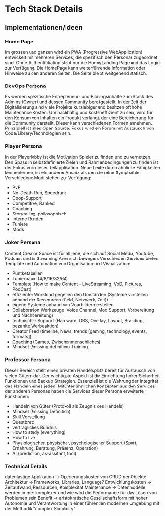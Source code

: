 # Tech Stack Details

## Implementationen/Ideen

### Home Page
Im grossen und ganzen wird ein PWA (Progressive WebApplication) entwickelt mit mehreren Services, die spezifisch den Personas zugeordnet sind. Ohne Authentifikation steht nur die Home/Landing Page und das Login zur Verfügung. Die HomePage kann weiterführende Information oder Hinweise zu den anderen Seiten. Die Seite bleibt weitgehend statisch.

### DevOps Persona

Es werden spezifische Entrepreneur- und Bildungsinhalte zum Stack des Admins (Owner) und dessen Community bereitgestellt. In der Zeit der Digitalisierung sind viele Projekte kurzlebiger und besitzen oft hohe Maintenance Kosten. Um nachhaltig und kosteneffizient zu sein, wird für den Konsum von Inhalten ein Produkt verlangt, der eine Bereicherung für die Community darstellt. Dieser kann verschiedenen Formen annehmen. Prinzipiell ist alles Open Source. Fokus wird ein Forum mit Austausch von Code/Library/Technologien sein.

### Player Persona

In der Playerlobby ist die Motivation Spieler zu finden und zu vernetzen. Den Spass in selbstdefinierte Zielen und Rahmenbedingungen zu finden ist der Fokus von dieser Teilapplikation. Neue Leute durch ähnliche Fähigkeiten kennenlernen, ist ein anderer Ansatz als den die reine Symphathie. Verschiedene Modi stehen zur Verfügung:
- PvP
- No-Death-Run, Speedruns
- Coop-Support
- Competitive, Ranked
- Coaching
- Storytelling, philosophisch
- Interne Runden
- Tuniere
- Mods

### Joker Persona

Content Creator Space ist für all jene, die sich auf Social Media, Youtube, Podcast und in Streaming Area sich bewegen. Verschieden Services bieten Template und Automation von Organisation und Visualization:
- Puntketabellen
- Tunierbaum (4/8/16/32/64)
- Template (How to make Content - LiveStreaming, VoD, Pictures, PodCast)
- effizienter Workload gegeben den Umständen (Systeme vorstellen anhand der Ressourcen (Geld, Netzwerk, Zeit))
- eigene Systeme anhand von Voarbildern erstellen
- Collaboration Werkzeuge (Voice Channel, Mod Support, Vorbereitung und Nachbereitung)
- technischer Support (Hardware, OBS, Overlay, Layout, Branding, bezahlte Werbeaktion)
- Creator Feed (timeline, News, trends [gaming, technology, events, formats])
- Coaching (Games, Zwischenmenschliches)
- Mindset (!missing definition) Training

### Professor Persona

Dieser Bereich stellt einen privaten Handelsplatz bereit für Austausch von vielen Gütern dar. Der wichtigste Aspekt ist die Einrichtung hoher Sicherheit Funktionen und Backup Strategien. Essenziell ist die Wahrung der Integrität des Handeln eines jeden. Mitunter ähnlichen Konzepten aus den Services der anderen Personas haben die Services dieser Persona erweiterte Funktionen:
- Handeln von Güter (Protokoll als Zeugnis des Handels)
- Mindset (!missing Definition)
- Skill Vorstellung
- Questbrett
- vertragliches Bündnis
- How to study (everything)
- How to live
- Physiologischer, physischer, psychologischer Support (Sport, Ernährung, Beratung, Präsenz, Operation)
- AI (prediction, as-assitant, tool)

### Technical Details

datenlastige Applikation -> Operierungskosten von CRUD der Objekte
Architektur -> Frameworks, Libraries, Language?
Entwicklungskosten -> Zeitaufwand, Ressourcen, Komplexität
Maintenance -> Datenmodelle werden immer komplexer und wie wird die Performance für das Lösen von Problemen sein
Benefit -> aristokratische Gesellschaftsform mit hoher Autonomie und Verantwortung in einer führenden modernen Umgebung mit der Methodik "complex Simplicity"

